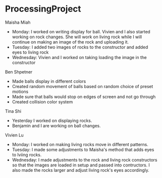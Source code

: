 # ProcessingProject
Maisha Miah 
  - Monday: I worked on writing display for ball. Vivien and I also started working on rock changes. She will work on living rock while I will continue on making an image of the rock     and uploading it. 
  - Tuesday: I added two images of rocks to the constructor and added eyes to living rock
  - Wednesday: Vivien and I worked on taking loading the image in the constructor
  
Ben Shpetner
  - Made balls display in different colors
  - Created random movement of balls based on random choice of preset motions
  - Made sure that balls would stop on edges of screen and not go through
  - Created collision color system

Tina Shi
  - Yesterday I worked on displaying rocks.
  - Benjamin and I are working on ball changes.

Vivien Lu
  - Monday: I worked on making living rocks move in different patterns. 
  - Tuesday: I made some adjustments to Maisha's method that adds eyes to lviing rocks. 
  - Wednesday: I made adjustments to the rock and living rock constructors so that the images are loaded in setup and passed into contructors. I also made the rocks larger and adjust living rock's eyes accordingly.   
  
